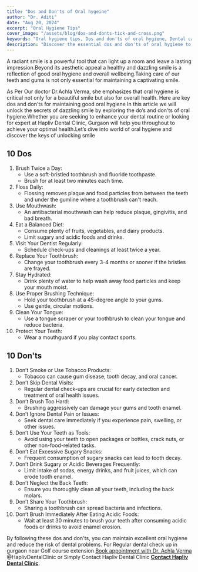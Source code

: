 ```yaml
---
title: "Dos and Don'ts of Oral hygeine"
author: "Dr. Aditi"
date: "Aug 20, 2024"
excerpt: "Oral Hygiene Tips"
cover_image: "/assets/blog/dos-and-donts-tick-and-cross.png"
keywords: "Oral hygiene tips, Dos and don'ts of oral hygiene, Dental care advice, Healthy smile, Brush teeth properly, Flossing benefits, Mouthwash use, Balanced diet for teeth, Regular dentist visits, Dental clinic Gurgaon, Hapliv Dental Clinic, Dr. Achla Verma, Dental check-up near Golf Course Extension, Preventing tooth decay, Maintaining oral health"
description: "Discover the essential dos and don'ts of oral hygiene to maintain a dazzling smile and optimal health. Learn expert tips from Dr. Achla Verma at Hapliv Dental Clinic in Gurgaon, including proper brushing techniques, flossing, and what to avoid. Book your appointment today for top-notch dental care near Golf Course Extension!"
---
```


A radiant smile is a powerful tool that can light up a room and leave a lasting impression.Beyond its aesthetic appeal a healthy and dazzling smile is a reflection of good oral hygiene and overall wellbeing.Taking care of our teeth and gums is not only essential for maintaining a captivating smile.

As Per Our doctor  Dr.Achla Verma, she emphasizes that oral hygiene is critical not only for a beautiful smile but also for overall health. Here are key dos and don'ts for maintaining good oral hygiene
In this article we will unlock the secrets of dazzling smile by exploring the do’s and don'ts of oral hygiene.Whether you are seeking to enhance your dental routine or looking for expert at Hapliv Dental Clinic, Gurgaon will help you throughout to achieve your optimal health.Let’s dive into world of oral hygiene and discover the keys of unlocking smile

## 10 Dos
1. Brush Twice a Day:
    - Use a soft-bristled toothbrush and fluoride toothpaste.
    - Brush for at least two minutes each time.
2. Floss Daily:
    - Flossing removes plaque and food particles from between the teeth and under the gumline where a toothbrush can't reach.
3. Use Mouthwash:
    - An antibacterial mouthwash can help reduce plaque, gingivitis, and bad breath.
4. Eat a Balanced Diet:
    - Consume plenty of fruits, vegetables, and dairy products.
    - Limit sugary and acidic foods and drinks.
5. Visit Your Dentist Regularly:
    - Schedule check-ups and cleanings at least twice a year.
6. Replace Your Toothbrush:
    - Change your toothbrush every 3-4 months or sooner if the bristles are frayed.
7. Stay Hydrated:
    - Drink plenty of water to help wash away food particles and keep your mouth moist.
8. Use Proper Brushing Technique:
    - Hold your toothbrush at a 45-degree angle to your gums.
    - Use gentle, circular motions.
9. Clean Your Tongue:
    - Use a tongue scraper or your toothbrush to clean your tongue and reduce bacteria.
10. Protect Your Teeth:
    - Wear a mouthguard if you play contact sports.

## 10 Don'ts

1. Don’t Smoke or Use Tobacco Products:
    - Tobacco can cause gum disease, tooth decay, and oral cancer.
2. Don’t Skip Dental Visits:
    - Regular dental check-ups are crucial for early detection and treatment of oral health issues.
3. Don’t Brush Too Hard:
    - Brushing aggressively can damage your gums and tooth enamel.
4. Don’t Ignore Dental Pain or Issues:
    - Seek dental care immediately if you experience pain, swelling, or other issues.
5. Don’t Use Your Teeth as Tools:
    - Avoid using your teeth to open packages or bottles, crack nuts, or other non-food-related tasks.
6. Don’t Eat Excessive Sugary Snacks:
    - Frequent consumption of sugary snacks can lead to tooth decay.
7. Don’t Drink Sugary or Acidic Beverages Frequently:
    - Limit intake of sodas, energy drinks, and fruit juices, which can erode tooth enamel.
8. Don’t Neglect the Back Teeth:
    - Ensure you thoroughly clean all your teeth, including the back molars.
9. Don’t Share Your Toothbrush:
    - Sharing a toothbrush can spread bacteria and infections.
10. Don’t Brush Immediately After Eating Acidic Foods:
    - Wait at least 30 minutes to brush your teeth after consuming acidic foods or drinks to avoid enamel erosion.

By following these dos and don'ts, you can maintain excellent oral hygiene and reduce the risk of dental problems. For Regular dental check up in gurgaon near Golf course extension [Book appointment with Dr. Achla Verma](/appointment) @HaplivDentalClinic or Simply Contact Hapliv Dental Clinic **[Contact Hapliv Dental Clinic](tel:+919810471255)**.